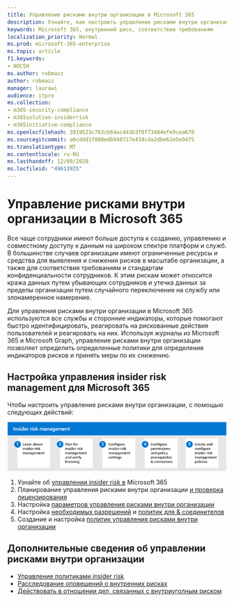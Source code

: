 ```yaml
---
title: Управление рисками внутри организации в Microsoft 365
description: Узнайте, как настроить управление рисками внутри организации в Microsoft 365.
keywords: Microsoft 365, внутренний риск, соответствие требованиям
localization_priority: Normal
ms.prod: microsoft-365-enterprise
ms.topic: article
f1.keywords:
- NOCSH
ms.author: robmazz
author: robmazz
manager: laurawi
audience: itpro
ms.collection:
- m365-security-compliance
- m365solution-insiderrisk
- m365initiative-compliance
ms.openlocfilehash: 3919523c703cb64ac443b3f0f73484efe9cea670
ms.sourcegitcommit: a0cddd1f888edb940717e434cda2dbe62e5e9475
ms.translationtype: MT
ms.contentlocale: ru-RU
ms.lasthandoff: 12/09/2020
ms.locfileid: "49613925"
---
```

# <a name="insider-risk-management-in-microsoft-365"></a>Управление рисками внутри организации в Microsoft 365

Все чаще сотрудники имеют больше доступа к созданию, управлению и совместному доступу к данным на широком спектре платформ и служб. В большинстве случаев организации имеют ограниченные ресурсы и средства для выявления и снижения рисков в масштабе организации, а также для соответствия требованиям и стандартам конфиденциальности сотрудников. К этим рискам может относится кража данных путем убывающих сотрудников и утечка данных за пределы организации путем случайного переключение на службу или злонамеренное намерение.

Для управления рисками внутри организации в Microsoft 365 используются все службы и сторонние индикаторы, которые помогают быстро идентифицировать, реагировать на рискованные действия пользователей и реагировать на них. Используя журналы из Microsoft 365 и Microsoft Graph, управление рисками внутри организации позволяет определить определенные политики для определения индикаторов рисков и принять меры по их снижению.

## <a name="configure-insider-risk-management-for-microsoft-365"></a>Настройка управления insider risk management для Microsoft 365

Чтобы настроить управление рисками внутри организации, с помощью следующих действий:

![Действия по управлению рисками для решения для оценки insider risk](../media/ir-solution-ir-steps.png)

1. Узнайте об [управлении insider risk в](insider-risk-management.md) Microsoft 365
2. Планирование управления рисками внутри организации [и проверка лицензирования](insider-risk-management-plan.md)
3. Настройка [параметров управления рисками внутри организации](insider-risk-management-settings.md)
4. Настройка [необходимых разрешений](insider-risk-management-configure.md#step-1-enable-permissions-for-insider-risk-management) и [политик для & соединителов](insider-risk-management-configure.md#step-3-configure-prerequisites-for-templates)
5. Создание и настройка [политик управления рисками внутри организации](insider-risk-management-configure.md#step-5-create-an-insider-risk-management-policy)

## <a name="more-information-about-insider-risk-management"></a>Дополнительные сведения об управлении рисками внутри организации

- [Управление политиками insider risk](insider-risk-management-policies.md)
- [Расследование оповещений о внутренних рисках](insider-risk-management-alerts.md)
- [Действовать в отношении дел, связанных с внутриуголным риском](insider-risk-management-cases.md)